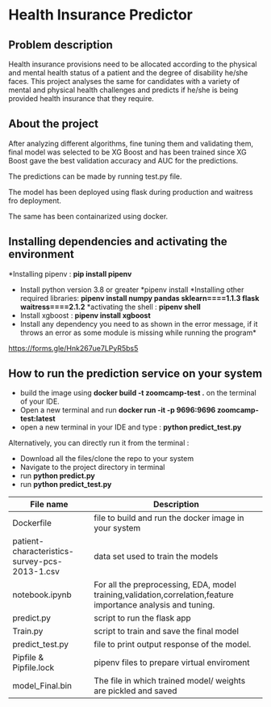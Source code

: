 # Health Insurance Predictor
## Problem description
Health insurance provisions need to be allocated according to the physical and mental health status of a patient and the degree of disability he/she faces. This project analyses the same for candidates with a variety of mental and physical health challenges and predicts if he/she is being provided health insurance that they require.

## About the project


After analyzing different algorithms, fine tuning them and validating them, final model was selected to be XG Boost and has been trained since XG Boost gave the best validation accuracy and AUC for the predictions.    

The predictions can be made by running test.py file.    

The model has been deployed using flask during production and waitress fro deployment.    

The same has been containarized using docker.

## Installing dependencies and activating the environment

*Installing pipenv : **pip install pipenv**
* Install python version 3.8 or greater
*pipenv install 
*Installing other required libraries: **pipenv install numpy pandas sklearn====1.1.3 flask waitress====2.1.2**
*activating the shell : **pipenv shell**
* Install xgboost : **pipenv install xgboost**
* Install any dependency you need to as shown in the error message, if it throws an error as some module is missing while running the program*

https://forms.gle/Hnk267ue7LPyR5bs5
## How to run the prediction service on your system

* build the image using  **docker build -t zoomcamp-test .** on the terminal of your IDE.
* Open a new terminal and run **docker run -it -p 9696:9696 zoomcamp-test:latest**
* open a new terminal in your IDE and type : **python predict_test.py**

Alternatively, you can directly run it from the terminal :
* Download all the files/clone the repo to your system
* Navigate to the project directory in terminal
* run **python predict.py**
* run **python predict_test.py**


|File name|Description|
|---------|-------------------------------------------------------|
|Dockerfile | file to build and run the docker image in your system|
|patient-characteristics-survey-pcs-2013-1.csv|data set used to train the models |
|notebook.ipynb|For all the preprocessing, EDA, model                                        training,validation,correlation,feature importance analysis and tuning.
|predict.py|script to run the flask app|
|Train.py|script to train and save the final model|
|predict_test.py| file to print output response of the model.|
|Pipfile & Pipfile.lock|pipenv files to prepare virtual enviroment| 
|model_Final.bin| The file in which trained model/ weights are pickled and saved|

